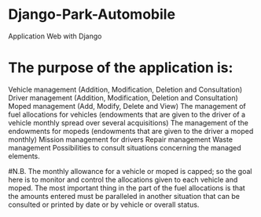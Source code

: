 # Django-Park-Automobile
Application Web with Django 


# The purpose of the application is:


Vehicle management (Addition, Modification, Deletion and Consultation)
Driver management (Addition, Modification, Deletion and Consultation)
Moped management (Add, Modify, Delete and View)
The management of fuel allocations for vehicles (endowments that are given to the
driver of a vehicle monthly spread over several acquisitions)
The management of the endowments for mopeds (endowments that are given to the driver a moped monthly)
Mission management for drivers
Repair management
Waste management
Possibilities to consult situations concerning the managed elements.

#N.B.
The monthly allowance for a vehicle or moped is capped; so the goal here
is to monitor and control the allocations given to each vehicle and moped.
The most important thing in the part of the fuel allocations is that the amounts entered
must be paralleled in another situation that can be consulted or printed
by date or by vehicle or overall status.

